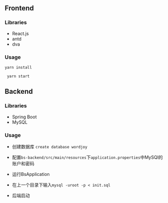 ## Frontend
### Libraries
+ React.js
+ antd
+ dva

### Usage
```yarn install```

``` yarn start```


## Backend  
### Libraries  
+ Spring Boot
+ MySQL  

### Usage
* 创建数据库 ```create database wordjoy```

* 配置```bs-backend/src/main/resources```下```application.properties```中MySQl的账户和密码

* 运行BsApplication

* 在上一个目录下输入```mysql -uroot -p < init.sql```

* 后端启动
